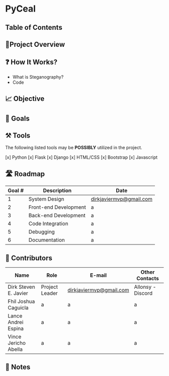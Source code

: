 # PyCeal


## Table of Contents


## 🎯Project Overview

## ❓ How It Works? 
- What is Steganography?  
- Code

## 📈 Objective



## 🥅 Goals


## ⚒️ Tools
 The following listed tools may be **POSSIBLY** utilized in the project. 
 
 
[x] Python
[x] Flask
[x] Django
[x] HTML/CSS
[x] Bootstrap
[x] Javascript



## 🛣️ Roadmap

| Goal # | Description | Date 
| --- | --- | --- | 
|  1 | System Design | dirkjaviermvp@gmail.com 
|  2 | Front-end Development | a |
|  3 | Back-end Development | a | 
|  4 | Code Integration | a |
|  5 | Debugging | a |
|  6 | Documentation | a |




## 👷‍ Contributors

| Name | Role | E-mail | Other Contacts |
| --- | --- | --- | --- |
| Dirk Steven E. Javier | Project Leader | dirkjaviermvp@gmail.com | Allonsy -Discord |
| Fhil Joshua Caguicla | a | a | a |
| Lance Andrei Espina | a | a | a |
| Vince Jericho Abella | a | a | a |

## 📝 Notes
